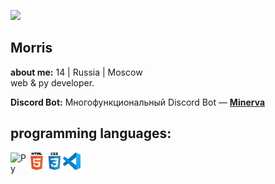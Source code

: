 ![](https://komarev.com/ghpvc/?username=masero01)
## Morris
**about me:**
14 | Russia | Moscow
<br/>
web & py developer. 
<br/>

**Discord Bot:**
Многофункциональный Discord Bot — [**Minerva**](https://boticord.top/bot/892482547475427358)
<br/>

## programming languages:
<img align="left" alt="Py" width="28px" src="https://w7.pngwing.com/pngs/969/723/png-transparent-functional-programming-in-python-computer-programming-programming-language-python-programming-practice-workshop-program-logo-text-logo-computer-program.png"/>
<img align="left" alt="HTML" width="28x" src="https://raw.githubusercontent.com/github/explore/80688e429a7d4ef2fca1e82350fe8e3517d3494d/topics/html/html.png"/>
<img align="left" alt="CSS" width="28px" src="https://raw.githubusercontent.com/github/explore/80688e429a7d4ef2fca1e82350fe8e3517d3494d/topics/css/css.png"/>
<img align="left" alt="VisualStudioCode" width="28px" src="https://raw.githubusercontent.com/github/explore/80688e429a7d4ef2fca1e82350fe8e3517d3494d/topics/visual-studio-code/visual-studio-code.png"/>
<br/>
<br/>
